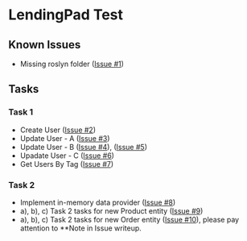 # LendingPad Test

## Known Issues
- Missing roslyn folder ([Issue #1](https://github.com/Coder272-tech/LendingPad-Test/issues/1))

## Tasks

### Task 1

* Create User ([Issue #2](https://github.com/Coder272-tech/LendingPad-Test/issues/2))
* Update User - A ([Issue #3](https://github.com/Coder272-tech/LendingPad-Test/issues/3))
* Update User - B ([Issue #4](https://github.com/Coder272-tech/LendingPad-Test/issues/4)), ([Issue #5](https://github.com/Coder272-tech/LendingPad-Test/issues/5))
* Upadate User - C ([Issue #6](https://github.com/Coder272-tech/LendingPad-Test/issues/6))
* Get Users By Tag ([Issue #7](https://github.com/Coder272-tech/LendingPad-Test/issues/7))

### Task 2

* Implement in-memory data provider ([Issue #8](https://github.com/Coder272-tech/LendingPad-Test/issues/8))
* a), b), c) Task 2 tasks for new Product entity ([Issue #9](https://github.com/Coder272-tech/LendingPad-Test/issues/9))
* a), b), c) Task 2 tasks for new Order entity ([Issue #10](https://github.com/Coder272-tech/LendingPad-Test/issues/10)), please pay attention to **Note in Issue writeup.


